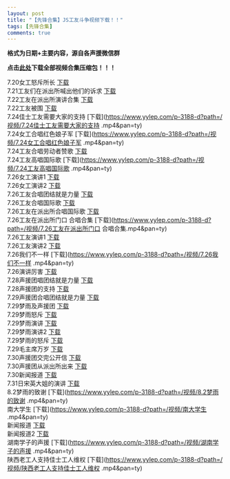 ```yaml
---
layout: post
title: "【先锋合集】JS工友斗争视频下载！！"
tags: [先锋合集]
comments: true
---
```


**格式为日期+主要内容，源自各声援微信群**

**点击[此处](https://www.yylep.com/f-3188-d/bb172210.rar?pan=ty)下载全部视频合集压缩包！！！**

7.20女工怒斥所长 [下载](https://www.yylep.com/p-3188-d?path=/视频/7.20女工怒斥所长.mp4&pan=ty)\
7.21工友们在派出所喊出他们的诉求 [下载](https://www.yylep.com/p-3188-d?path=/视频/7.21工友们在派出所喊出他们的诉求.mp4&pan=ty)\
7.22工友在派出所演讲合集 [下载](https://www.yylep.com/p-3188-d?path=/视频/7.22工友在派出所演讲合集.mp4&pan=ty)\
7.22工友被围 [下载](https://www.yylep.com/p-3188-d?path=/视频/7.22工友被围.mp4&pan=ty)\
7.24佳士工友需要大家的支持 [下载](https://www.yylep.com/p-3188-d?path=/视频/7.24佳士工友需要大家的支持 .mp4&pan=ty)\
7.24女工合唱红色娘子军 [下载](https://www.yylep.com/p-3188-d?path=/视频/7.24女工合唱红色娘子军 .mp4&pan=ty)\
7.24工友合唱劳动者赞歌 [下载](https://www.yylep.com/p-3188-d?path=/视频/7.24工友合唱劳动者赞歌.mp4&pan=ty)\
7.24工友高唱国际歌 [下载](https://www.yylep.com/p-3188-d?path=/视频/7.24工友高唱国际歌 .mp4&pan=ty)\
7.26女工演讲1 [下载](https://www.yylep.com/p-3188-d?path=/视频/7.26女工演讲1.mp4&pan=ty)\
7.26女工演讲2 [下载](https://www.yylep.com/p-3188-d?path=/视频/7.26女工演讲2.mp4&pan=ty)\
7.26工友合唱团结就是力量 [下载](https://www.yylep.com/p-3188-d?path=/视频/7.26工友合唱团结就是力量.mp4&pan=ty)\
7.26工友合唱国际歌 [下载](https://www.yylep.com/p-3188-d?path=/视频/7.26工友合唱国际歌.mp4&pan=ty)\
7.26工友在派出所合唱国际歌 [下载](https://www.yylep.com/p-3188-d?path=/视频/7.26工友在派出所合唱国际歌.mp4&pan=ty)\
7.26工友在派出所门口 合唱合集 [下载](https://www.yylep.com/p-3188-d?path=/视频/7.26工友在派出所门口 合唱合集.mp4&pan=ty)\
7.26工友演讲1 [下载](https://www.yylep.com/p-3188-d?path=/视频/7.26工友演讲1.mp4&pan=ty)\
7.26工友演讲2 [下载](https://www.yylep.com/p-3188-d?path=/视频/7.26工友演讲2.mp4&pan=ty)\
7.26我们不一样 [下载](https://www.yylep.com/p-3188-d?path=/视频/7.26我们不一样 .mp4&pan=ty)\
7.26演讲厉害 [下载](https://www.yylep.com/p-3188-d?path=/视频/7.26演讲厉害.mp4&pan=ty)\
7.28声援团唱团结就是力量 [下载](https://www.yylep.com/p-3188-d?path=/视频/7.28声援团唱团结就是力量.mp4&pan=ty)\
7.28声援团的支持 [下载](https://www.yylep.com/p-3188-d?path=/视频/7.28声援团的支持.mp4&pan=ty)\
7.29声援团合唱团结就是力量 [下载](https://www.yylep.com/p-3188-d?path=/视频/7.29声援团合唱团结就是力量.mp4&pan=ty)\
7.29梦雨及声援团 [下载](https://www.yylep.com/p-3188-d?path=/视频/7.29梦雨及声援团.mp4&pan=ty)\
7.29梦雨怒斥 [下载](https://www.yylep.com/p-3188-d?path=/视频/7.29梦雨怒斥.mp4&pan=ty)\
7.29梦雨演讲 [下载](https://www.yylep.com/p-3188-d?path=/视频/7.29梦雨演讲.mp4&pan=ty)\
7.29梦雨演讲2 [下载](https://www.yylep.com/p-3188-d?path=/视频/7.29梦雨演讲2.mp4&pan=ty)\
7.29梦雨的怒斥 [下载](https://www.yylep.com/p-3188-d?path=/视频/7.29梦雨的怒斥.mp4&pan=ty)\
7.29毛主席万岁 [下载](https://www.yylep.com/p-3188-d?path=/视频/7.29毛主席万岁.mp4&pan=ty)\
7.30声援团交完公开信 [下载](https://www.yylep.com/p-3188-d?path=/视频/7.30声援团交完公开信.mp4&pan=ty)\
7.30声援团从派出所出来 [下载](https://www.yylep.com/p-3188-d?path=/视频/7.30声援团从派出所出来.mp4&pan=ty)\
7.30新闻报道 [下载](https://www.yylep.com/p-3188-d?path=/视频/7.30新闻报道.mp4&pan=ty)\
7.31日宋英大姐的演讲 [下载](https://www.yylep.com/p-3188-d?path=/视频/7.31日宋英大姐的演讲.mp4&pan=ty)\
8.2梦雨的致谢 [下载](https://www.yylep.com/p-3188-d?path=/视频/8.2梦雨的致谢 .mp4&pan=ty)\
南大学生 [下载](https://www.yylep.com/p-3188-d?path=/视频/南大学生 .mp4&pan=ty)\
新闻报道 [下载](https://www.yylep.com/p-3188-d?path=/视频/新闻报道.mp4&pan=ty)\
新闻报道2 [下载](https://www.yylep.com/p-3188-d?path=/视频/新闻报道2.mp4&pan=ty)\
湖南学子的声援 [下载](https://www.yylep.com/p-3188-d?path=/视频/湖南学子的声援 .mp4&pan=ty)\
陕西老工人支持佳士工人维权 [下载](https://www.yylep.com/p-3188-d?path=/视频/陕西老工人支持佳士工人维权 .mp4&pan=ty)
